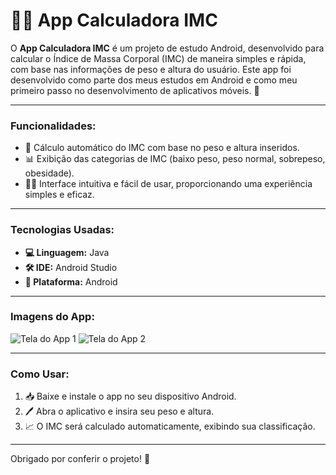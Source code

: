 # 🏋️‍♀️ App Calculadora IMC

O **App Calculadora IMC** é um projeto de estudo Android, desenvolvido para calcular o Índice de Massa Corporal (IMC) de maneira simples e rápida, com base nas informações de peso e altura do usuário. Este app foi desenvolvido como parte dos meus estudos em Android e como meu primeiro passo no desenvolvimento de aplicativos móveis. 📱

---

### Funcionalidades:
- 🤖 Cálculo automático do IMC com base no peso e altura inseridos.
- 📊 Exibição das categorias de IMC (baixo peso, peso normal, sobrepeso, obesidade).
- 🧑‍💻 Interface intuitiva e fácil de usar, proporcionando uma experiência simples e eficaz.

---

### Tecnologias Usadas:
- **💻 Linguagem:** Java
- **🛠️ IDE:** Android Studio
- **📱 Plataforma:** Android

---

### Imagens do App:
![Tela do App 1](img.png)
![Tela do App 2](img_1.png)

---

### Como Usar:
1. 📥 Baixe e instale o app no seu dispositivo Android.
2. 🖊️ Abra o aplicativo e insira seu peso e altura.
3. 📈 O IMC será calculado automaticamente, exibindo sua classificação.

---

Obrigado por conferir o projeto! 🎉
